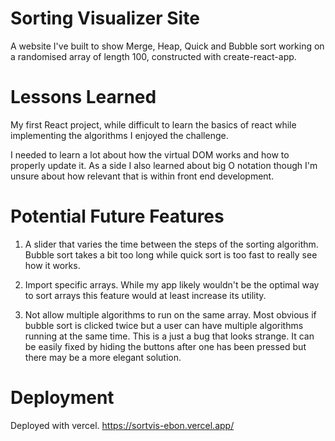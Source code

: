 
# Sorting Visualizer Site
A website I've built to show Merge, Heap, Quick and Bubble sort working on a randomised array of length 100, constructed with create-react-app.

# Lessons Learned
My first React project, while difficult to learn the basics of react while implementing the algorithms I enjoyed the challenge.

I needed to learn a lot about how the virtual DOM works and how to properly update it. As a side I also learned about big O notation though I'm unsure about how relevant that is within front end development.

# Potential Future Features
1) A slider that varies the time between the steps of the sorting algorithm. Bubble sort takes a bit too long while quick sort is too fast to really see how it works.

2) Import specific arrays. While my app likely wouldn't be the optimal way to sort arrays this feature would at least increase its utility.

3) Not allow multiple algorithms to run on the same array. Most obvious if bubble sort is clicked twice but a user can have multiple algorithms running at the same time. This is a just a bug that looks strange. It can be easily fixed by hiding the buttons after one has been pressed but there may be a more elegant solution.

# Deployment
Deployed with vercel. https://sortvis-ebon.vercel.app/
